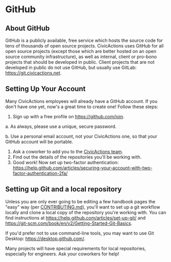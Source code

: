# GitHub

## About GitHub

GitHub is a publicly available, free service which hosts the source code for tens of thousands of open source projects. CivicActions uses GitHub for all open source projects (except those which are better hosted on an open source community infrastructure), as well as internal, client or pro-bono projects that should be developed in public. Client projects that are not developed in public do not use GitHub, but usually use GitLab: <https://git.civicactions.net>.

## Setting Up Your Account

Many CivicActions employees will already have a GitHub account. If you don't have one yet, now's a great time to create one! Follow these steps:

1. Sign up with a free profile on <https://github.com/join>.

a. As always, please use a unique, secure password.

b. Use a personal email account, not your CivicActions one, so that your GitHub account will be portable.

1. Ask a coworker to add you to the [CivicActions team](https://github.com/orgs/CivicActions/teams/civicactions-team).
2. Find out the details of the repositories you'll be working with.
3. Good work! Now set up two-factor authentication: <https://help.github.com/articles/securing-your-account-with-two-factor-authentication-2fa/>

## Setting up Git and a local repository

Unless you are only ever going to be editing a few handbook pages the "easy" way (per [CONTRIBUTING.md](../../00-contributing/README.md)), you'll want to set up a git workflow locally and clone a local copy of the repository you're working with. You can find instructions at <https://help.github.com/articles/set-up-git/> and <https://git-scm.com/book/en/v2/Getting-Started-Git-Basics>.

If you'd prefer not to use command-line tools, you may want to use Git Desktop: <https://desktop.github.com/>.

Many projects will have special requirements for local repositories, especially for engineers. Ask your coworkers for help!
